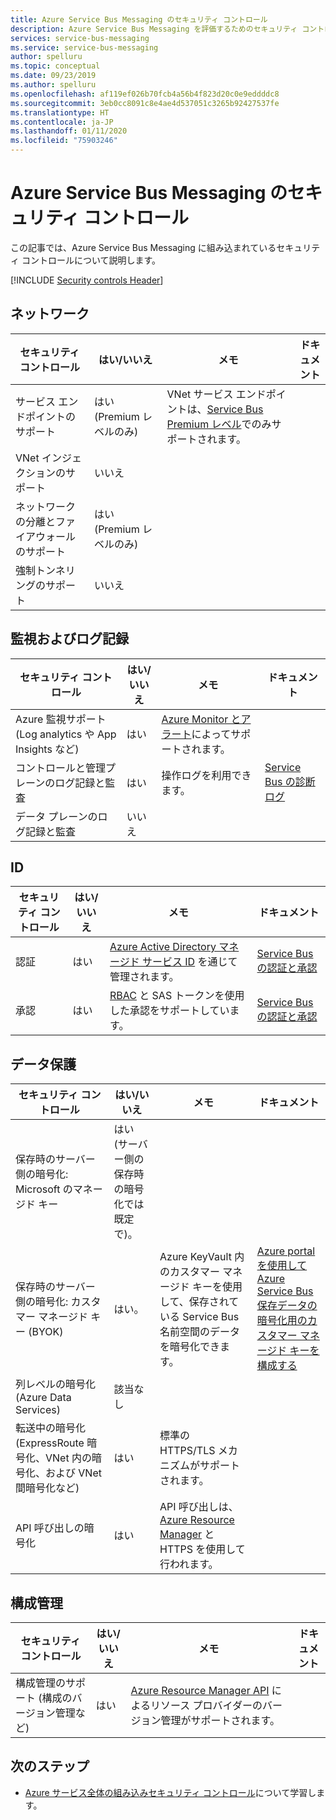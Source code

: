 ```yaml
---
title: Azure Service Bus Messaging のセキュリティ コントロール
description: Azure Service Bus Messaging を評価するためのセキュリティ コントロールのチェックリスト
services: service-bus-messaging
ms.service: service-bus-messaging
author: spelluru
ms.topic: conceptual
ms.date: 09/23/2019
ms.author: spelluru
ms.openlocfilehash: af119ef026b70fcb4a56b4f823d20c0e9eddddc8
ms.sourcegitcommit: 3eb0cc8091c8e4ae4d537051c3265b92427537fe
ms.translationtype: HT
ms.contentlocale: ja-JP
ms.lasthandoff: 01/11/2020
ms.locfileid: "75903246"
---
```

# <a name="security-controls-for-azure-service-bus-messaging"></a>Azure Service Bus Messaging のセキュリティ コントロール

この記事では、Azure Service Bus Messaging に組み込まれているセキュリティ コントロールについて説明します。

[!INCLUDE [Security controls Header](../../includes/security-controls-header.md)]

## <a name="network"></a>ネットワーク

| セキュリティ コントロール | はい/いいえ | メモ | ドキュメント |
|---|---|--|--|
| サービス エンドポイントのサポート| はい (Premium レベルのみ) | VNet サービス エンドポイントは、[Service Bus Premium レベル](service-bus-premium-messaging.md)でのみサポートされます。 |  |
| VNet インジェクションのサポート| いいえ | |  |
| ネットワークの分離とファイアウォールのサポート| はい (Premium レベルのみ) |  |  |
| 強制トンネリングのサポート| いいえ |  |  |

## <a name="monitoring--logging"></a>監視およびログ記録

| セキュリティ コントロール | はい/いいえ | メモ| ドキュメント |
|---|---|--|--|
| Azure 監視サポート (Log analytics や App Insights など)| はい | [Azure Monitor とアラート](service-bus-metrics-azure-monitor.md)によってサポートされます。 |  |
| コントロールと管理プレーンのログ記録と監査| はい | 操作ログを利用できます。  | [Service Bus の診断ログ](service-bus-diagnostic-logs.md) |
| データ プレーンのログ記録と監査| いいえ |  |

## <a name="identity"></a>ID

| セキュリティ コントロール | はい/いいえ | メモ| ドキュメント |
|---|---|--|--|
| 認証| はい | [Azure Active Directory マネージド サービス ID](service-bus-managed-service-identity.md) を通じて管理されます。| [Service Bus の認証と承認](service-bus-authentication-and-authorization.md) |
| 承認| はい | [RBAC](authenticate-application.md) と SAS トークンを使用した承認をサポートしています。 | [Service Bus の認証と承認](service-bus-authentication-and-authorization.md) |

## <a name="data-protection"></a>データ保護

| セキュリティ コントロール | はい/いいえ | メモ | ドキュメント |
|---|---|--|--|
| 保存時のサーバー側の暗号化: Microsoft のマネージド キー |  はい (サーバー側の保存時の暗号化では既定で)。 |  |  |
| 保存時のサーバー側の暗号化: カスタマー マネージド キー (BYOK) | はい。 | Azure KeyVault 内のカスタマー マネージド キーを使用して、保存されている Service Bus 名前空間のデータを暗号化できます。 | [Azure portal を使用して Azure Service Bus 保存データの暗号化用のカスタマー マネージド キーを構成する](configure-customer-managed-key.md)  |
| 列レベルの暗号化 (Azure Data Services)| 該当なし | |   |
| 転送中の暗号化 (ExpressRoute 暗号化、VNet 内の暗号化、および VNet 間暗号化など)| はい | 標準の HTTPS/TLS メカニズムがサポートされます。 |   |
| API 呼び出しの暗号化| はい | API 呼び出しは、[Azure Resource Manager](../azure-resource-manager/index.yml) と HTTPS を使用して行われます。 |   |

## <a name="configuration-management"></a>構成管理

| セキュリティ コントロール | はい/いいえ | メモ| ドキュメント |
|---|---|--|--|
| 構成管理のサポート (構成のバージョン管理など)| はい | [Azure Resource Manager API](/rest/api/resources/) によるリソース プロバイダーのバージョン管理がサポートされます。|   |

## <a name="next-steps"></a>次のステップ

- [Azure サービス全体の組み込みセキュリティ コントロール](../security/fundamentals/security-controls.md)について学習します。
